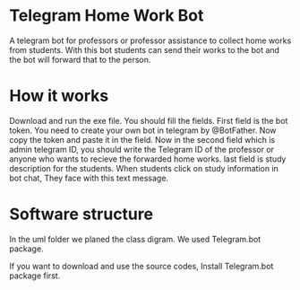 # Telegram Home Work Bot
A telegram bot for professors or professor assistance to collect home works from students.
With this bot students can send their works to the bot and the bot will forward that to the person.

# How it works
Download and run the exe file. You should fill the fields.
First field is the bot token. You need to create your own bot in telegram by @BotFather. 
Now copy the token and paste it in the field.
Now in the second field which is admin telegram ID, you should write the Telegram ID of the professor 
or anyone who wants to recieve the forwarded home works.
last field is study description for the students. When students click on study information 
in bot chat, They face with this text message.

# Software structure
In the uml folder we planed the class digram. We used Telegram.bot package.

If you want to download and use the source codes, Install Telegram.bot package first.